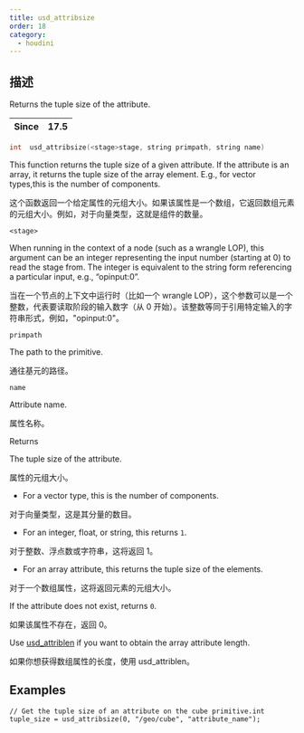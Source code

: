 ```yaml
---
title: usd_attribsize
order: 18
category:
  - houdini
---
```

    
## 描述

Returns the tuple size of the attribute.

| Since | 17.5 |
| ----- | ---- |

```c
int  usd_attribsize(<stage>stage, string primpath, string name)
```

This function returns the tuple size of a given attribute. If the attribute is
an array, it returns the tuple size of the array element. E.g., for vector
types,this is the number of components.

这个函数返回一个给定属性的元组大小。如果该属性是一个数组，它返回数组元素的元组大小。例如，对于向量类型，这就是组件的数量。

`<stage>`

When running in the context of a node (such as a wrangle LOP), this argument
can be an integer representing the input number (starting at 0) to read the
stage from. The integer is equivalent to the string form referencing a
particular input, e.g., “opinput:0”.

当在一个节点的上下文中运行时（比如一个 wrangle
LOP），这个参数可以是一个整数，代表要读取阶段的输入数字（从 0 开始）。该整数等同于引用特定输入的字符串形式，例如，"opinput:0"。

`primpath`

The path to the primitive.

通往基元的路径。

`name`

Attribute name.

属性名称。

Returns

The tuple size of the attribute.

属性的元组大小。

- For a vector type, this is the number of components.

对于向量类型，这是其分量的数目。

- For an integer, float, or string, this returns `1`.

对于整数、浮点数或字符串，这将返回 1。

- For an array attribute, this returns the tuple size of the elements.

对于一个数组属性，这将返回元素的元组大小。

If the attribute does not exist, returns `0`.

如果该属性不存在，返回 0。

Use [usd_attriblen](usd_attriblen.html "Returns the length of the array
attribute.") if you want to obtain the array attribute length.

如果你想获得数组属性的长度，使用 usd_attriblen。

## Examples

    // Get the tuple size of an attribute on the cube primitive.int tuple_size = usd_attribsize(0, "/geo/cube", "attribute_name");
